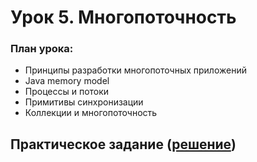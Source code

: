 
# Урок 5. Многопоточность


### План урока:

- Принципы разработки многопоточных приложений
- Java memory model
- Процессы и потоки 
- Примитивы синхронизации
- Коллекции и многопоточность


## Практическое задание ([решение](https://github.com/olgashenkel/GeekBrains-technological_specialization/tree/main/02.%20Java%20Development%20Kit/Lesson_05/lesson_05/src/main/java/lesson_05))